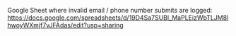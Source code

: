 Google Sheet where invalid email / phone number submits are logged: https://docs.google.com/spreadsheets/d/19D4Sa7SUBl_MaPLEizWbTLJM8IhwoyWXmjf7vJFAdas/edit?usp=sharing
